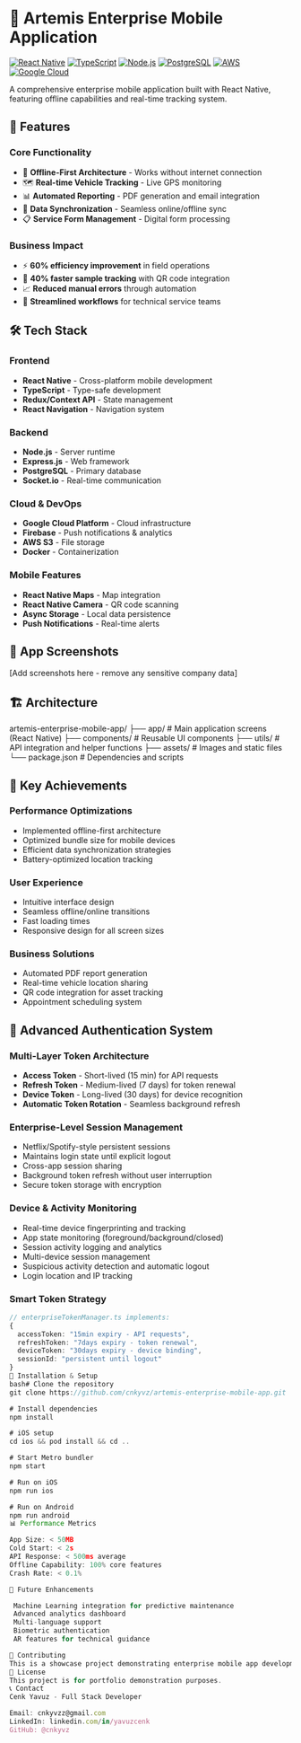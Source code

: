 # 🚀 Artemis Enterprise Mobile Application

[![React Native](https://img.shields.io/badge/React_Native-20232A?style=for-the-badge&logo=react&logoColor=61DAFB)](https://reactnative.dev/)
[![TypeScript](https://img.shields.io/badge/typescript-%23007ACC.svg?style=for-the-badge&logo=typescript&logoColor=white)](https://www.typescriptlang.org/)
[![Node.js](https://img.shields.io/badge/node.js-6DA55F?style=for-the-badge&logo=node.js&logoColor=white)](https://nodejs.org/)
[![PostgreSQL](https://img.shields.io/badge/postgres-%23316192.svg?style=for-the-badge&logo=postgresql&logoColor=white)](https://postgresql.org/)
[![AWS](https://img.shields.io/badge/AWS-%23FF9900.svg?style=for-the-badge&logo=amazon-aws&logoColor=white)](https://aws.amazon.com/)
[![Google Cloud](https://img.shields.io/badge/GoogleCloud-%234285F4.svg?style=for-the-badge&logo=google-cloud&logoColor=white)](https://cloud.google.com/)

A comprehensive enterprise mobile application built with React Native, featuring offline capabilities and real-time tracking system.

## 🌟 Features

### Core Functionality
- 📱 **Offline-First Architecture** - Works without internet connection
- 🗺️ **Real-time Vehicle Tracking** - Live GPS monitoring
- 📊 **Automated Reporting** - PDF generation and email integration
- 🔄 **Data Synchronization** - Seamless online/offline sync
- 📋 **Service Form Management** - Digital form processing

### Business Impact
- ⚡ **60% efficiency improvement** in field operations
- 🚀 **40% faster sample tracking** with QR code integration
- 📈 **Reduced manual errors** through automation
- 💼 **Streamlined workflows** for technical service teams

## 🛠️ Tech Stack

### Frontend
- **React Native** - Cross-platform mobile development
- **TypeScript** - Type-safe development
- **Redux/Context API** - State management
- **React Navigation** - Navigation system

### Backend
- **Node.js** - Server runtime
- **Express.js** - Web framework
- **PostgreSQL** - Primary database
- **Socket.io** - Real-time communication

### Cloud & DevOps
- **Google Cloud Platform** - Cloud infrastructure
- **Firebase** - Push notifications & analytics
- **AWS S3** - File storage
- **Docker** - Containerization

### Mobile Features
- **React Native Maps** - Map integration
- **React Native Camera** - QR code scanning
- **Async Storage** - Local data persistence
- **Push Notifications** - Real-time alerts

## 📱 App Screenshots

[Add screenshots here - remove any sensitive company data]

## 🏗️ Architecture
artemis-enterprise-mobile-app/
├── app/                  # Main application screens (React Native)
├── components/           # Reusable UI components
├── utils/               # API integration and helper functions
├── assets/              # Images and static files
└── package.json         # Dependencies and scripts

## 🚀 Key Achievements

### Performance Optimizations
- Implemented offline-first architecture
- Optimized bundle size for mobile devices
- Efficient data synchronization strategies
- Battery-optimized location tracking

### User Experience
- Intuitive interface design
- Seamless offline/online transitions
- Fast loading times
- Responsive design for all screen sizes

### Business Solutions
- Automated PDF report generation
- Real-time vehicle location sharing
- QR code integration for asset tracking
- Appointment scheduling system

## 🔐 Advanced Authentication System

### Multi-Layer Token Architecture
- **Access Token** - Short-lived (15 min) for API requests
- **Refresh Token** - Medium-lived (7 days) for token renewal  
- **Device Token** - Long-lived (30 days) for device recognition
- **Automatic Token Rotation** - Seamless background refresh

### Enterprise-Level Session Management
- Netflix/Spotify-style persistent sessions
- Maintains login state until explicit logout
- Cross-app session sharing
- Background token refresh without user interruption
- Secure token storage with encryption

### Device & Activity Monitoring
- Real-time device fingerprinting and tracking
- App state monitoring (foreground/background/closed)
- Session activity logging and analytics
- Multi-device session management
- Suspicious activity detection and automatic logout
- Login location and IP tracking

### Smart Token Strategy
```typescript
// enterpriseTokenManager.ts implements:
{
  accessToken: "15min expiry - API requests",
  refreshToken: "7days expiry - token renewal", 
  deviceToken: "30days expiry - device binding",
  sessionId: "persistent until logout"
}
🔧 Installation & Setup
bash# Clone the repository
git clone https://github.com/cnkyvz/artemis-enterprise-mobile-app.git

# Install dependencies
npm install

# iOS setup
cd ios && pod install && cd ..

# Start Metro bundler
npm start

# Run on iOS
npm run ios

# Run on Android
npm run android
📊 Performance Metrics

App Size: < 50MB
Cold Start: < 2s
API Response: < 500ms average
Offline Capability: 100% core features
Crash Rate: < 0.1%

🎯 Future Enhancements

 Machine Learning integration for predictive maintenance
 Advanced analytics dashboard
 Multi-language support
 Biometric authentication
 AR features for technical guidance

🤝 Contributing
This is a showcase project demonstrating enterprise mobile app development capabilities.
📄 License
This project is for portfolio demonstration purposes.
📞 Contact
Cenk Yavuz - Full Stack Developer

Email: cnkyvzz@gmail.com
LinkedIn: linkedin.com/in/yavuzcenk
GitHub: @cnkyvz
